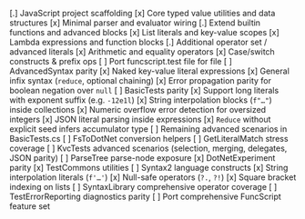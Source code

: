 [.] JavaScript project scaffolding
  [x] Core typed value utilities and data structures
  [x] Minimal parser and evaluator wiring
  [.] Extend builtin functions and advanced blocks
    [x] List literals and key-value scopes
    [x] Lambda expressions and function blocks
   [.] Additional operator set / advanced literals
     [x] Arithmetic and equality operators
      [x] Case/switch constructs & prefix ops
[ ] Port funcscript.test file for file
  [ ] AdvancedSyntax parity
    [x] Naked key-value literal expressions
    [x] General infix syntax (`reduce`, optional chaining)
    [x] Error propagation parity for boolean negation over `null`
  [ ] BasicTests parity
    [x] Support long literals with exponent suffix (e.g. `-12e1l`)
    [x] String interpolation blocks (`f"…"`) inside collections
    [x] Numeric overflow error detection for oversized integers
    [x] JSON literal parsing inside expressions
    [x] `Reduce` without explicit seed infers accumulator type
    [ ] Remaining advanced scenarios in BasicTests.cs
  [ ] FsToDotNet conversion helpers
  [ ] GetLiteralMatch stress coverage
  [ ] KvcTests advanced scenarios (selection, merging, delegates, JSON parity)
  [ ] ParseTree parse-node exposure
  [x] DotNetExperiment parity
  [x] TestCommons utilities
  [ ] Syntax2 language constructs
    [x] String interpolation literals (`f'…'`)
    [x] Null-safe operators (`?.`, `?!`)
    [x] Square bracket indexing on lists
  [ ] SyntaxLibrary comprehensive operator coverage
  [ ] TestErrorReporting diagnostics parity
[ ] Port comprehensive FuncScript feature set
